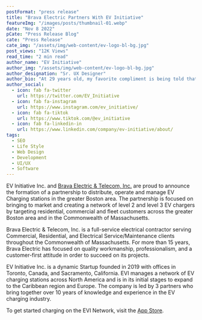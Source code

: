 ```yaml
---
postFormat: "press release"
title: "Brava Electric Partners With EV Initiative"
featureImg: "/images/posts/thumbnail-01.webp"
date: "Nov 8 2022"
pCate: "Press Release Blog"
cate: "Press Release"
cate_img: "/assets/img/web-content/ev-logo-bl-bg.jpg"
post_views: "12K Views"
read_time: "2 min read"
author_name: "EV Initiative"
author_img: "/assets/img/web-content/ev-logo-bl-bg.jpg"
author_designation: "Sr. UX Designer"
author_bio: "At 29 years old, my favorite compliment is being told that I look like my mom. Seeing myself in her image, like this daughter up top, makes me so proud of how far I’ve come, and so thankful for where I come from."
author_social:
  - icon: fab fa-twitter
    url: https://twitter.com/EV_Initiative
  - icon: fab fa-instagram
    url: https://www.instagram.com/ev_initiative/
  - icon: fab fa-tiktok
    url: https://www.tiktok.com/@ev_initiative
  - icon: fab fa-linkedin-in
    url: https://www.linkedin.com/company/ev-initiative/about/
tags:
  - SEO
  - Life Style
  - Web Design
  - Development
  - UI/UX
  - Software
---
```


EV Initiative Inc. and [Brava Electric & Telecom, Inc.](https://bravaelectric.com/) are proud to announce the formation of a partnership to distribute, operate and manage EV Charging stations in the
greater Boston area. The partnership is focused on bringing to market and creating a network
of level 2 and level 3 EV chargers by targeting residential, commercial and fleet customers
across the greater Boston area and in the Commonwealth of Massachusetts.

Brava Electric &amp; Telecom, Inc. is a full-service electrical contractor serving Commercial,
Residential, and Electrical Service/Maintenance clients throughout the Commonwealth of
Massachusetts. For more than 15 years, Brava Electric has focused on quality workmanship,
professionalism, and a customer-first attitude in order to succeed on its projects.

EV Initiative Inc. is a dynamic Startup founded in 2019 with offices in Toronto, Canada, and
Sacramento, California. EVI manages a network of EV charging stations across North America
and is in its initial stages to expand to the Caribbean region and Europe. The company is led by
3 partners who bring together over 10 years of knowledge and experience in the EV charging
industry.

To get started charging on the EVI Network, visit the [App Store](/apps).

<!-- ![Post Images](/images/post-single/post-single-02.webp) -->
